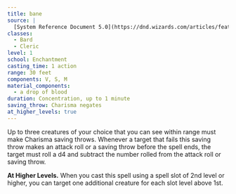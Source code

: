 ```yaml
---
title: bane
source: |
  [System Reference Document 5.0](https://dnd.wizards.com/articles/features/systems-reference-document-srd)
classes:
  - Bard
  - Cleric
level: 1
school: Enchantment
casting_time: 1 action
range: 30 feet
components: V, S, M
material_components:
  - a drop of blood
duration: Concentration, up to 1 minute
saving_throw: Charisma negates
at_higher_levels: true
---
```


Up to three creatures of your choice that you can see within range must make Charisma saving throws. Whenever a target that fails this saving throw makes an attack roll or a saving throw before the spell ends, the target must roll a d4 and subtract the number rolled from the attack roll or saving throw.

**At Higher Levels.** When you cast this spell using a spell slot of 2nd level or higher, you can target one additional creature for each slot level above 1st.

